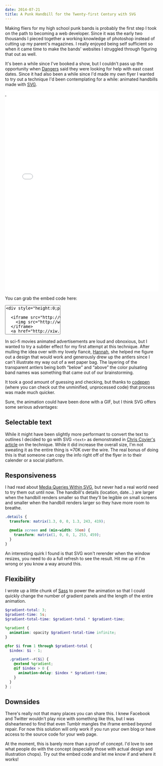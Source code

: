 ```yaml
---
date: 2014-07-21
title: A Punk Handbill for the Twenty-first Century with SVG
---
```


Making fliers for my high school punk bands is probably the first step I took on the path to becoming a web developer. Since it was the early two thousands I pieced together a working knowledge of photoshop instead of cutting up my parent's magazines. I really enjoyed being self sufficient so when it came time to make the bands' websites I struggled through figuring that out as well.

It's been a while since I've booked a show, but I couldn't pass up the opportunity when [Dangers](http://wearedangers.com) said they were looking for help with east coast dates. Since it had also been a while since I'd made my own flyer I wanted to try out a technique I'd been contemplating for a while: animated handbills made with [SVG](http://en.wikipedia.org/wiki/Scalable_Vector_Graphics).

<div style="height:0;padding-bottom:130%;position:relative;overflow:hidden">
  <iframe src="//welchcanavan.com/dngrs-grf/" frameBorder="0" style="position:absolute;height:100%;left:0;top:0;width:100%">
    <img src="http://welchcanavan.com/dngrs-grf/2014-08-09-dngrs-grf.jpg">
  </iframe>
  <a href="http://xiw.cx/dngrs-grf" style="position:absolute;height:45%;left:0;top:0;width:100%">&nbsp;</a>
</div>

You can grab the embed code here:

<textarea style="resize:none" rows="6" onclick="this.focus();this.select()" wrap="off" readonly="readonly"><div style="height:0;padding-bottom:130%;position:relative;overflow:hidden">

  <iframe src="http://welchcanavan.com/dngrs-grf/" frameBorder="0" style="position:absolute;height:100%;left:0;top:0;width:100%">
    <img src="http://welchcanavan.com/dngrs-grf/2014-08-09-dngrs-grf.jpg">
  </iframe>
  <a href="http://xiw.cx/dngrs-grf" style="position:absolute;height:45%;left:0;top:0;width:100%">&nbsp;</a>
</div></textarea>

In sci-fi movies animated advertisements are loud and obnoxious, but I wanted to try a subtler effect for my first attempt at this technique. After mulling the idea over with my lovely fianc&#232;, [Hannah](https://twitter.com/hannahxrene), she helped me figure out a design that would work and generously drew up the antlers since I can't illustrate my way out of a wet paper bag. The layering of the transparent antlers being both &#8220;below&#8221; and &#8220;above&#8221; the color pulsating band names was something that came out of our brainstorming.

It took a good amount of guessing and checking, but thanks to [codepen](http://codepen.io/xiwcx/pen/pEgHD?editors=110) (where you can check out the unminified, unprocessed code) that process was made much quicker.

Sure, the animation could have been done with a GIF, but I think SVG offers some serious advantages:

## Selectable text

While it might have been slightly more performant to convert the text to outlines I decided to go with SVG `<text>` as demonstrated in [Chris Coyier's article](http://css-tricks.com/svg-text-typographic-designs/) on the technique. While it did increase the overall size, I'm not sweating it as the entire thing is &#8776;70K over the wire. The real bonus of doing this is that someone can copy the info right off of the flyer in to their calender or a social platform.

## Responsiveness

I had read about [Media Queries Within SVG](http://timkadlec.com/2013/04/media-queries-within-svg/), but never had a real world need to try them out until now. The handbill's details (location, date...) are larger when the handbill renders smaller so that they'll be legible on small screens and smaller when the handbill renders larger so they have more room to breathe.

```scss
.details {
  transform: matrix(1.3, 0, 0, 1.3, 243, 419);

  @media screen and (min-width: 50em) {
    transform: matrix(1, 0, 0, 1, 253, 459);
  }
}
```

An interesting quirk I found is that SVG won't rerender when the window resizes, you need to do a full refresh to see the result. Hit me up if I'm wrong or you know a way around this.

## Flexibility

I wrote up a little chunk of [Sass](http://sass-lang.com/) to power the animation so that I could quickly change the number of gradient panels and the length of the entire animation.

```scss
$gradient-total: 3;
$gradient-time: 5s;
$gradient-total-time: $gradient-total * $gradient-time;

%gradient {
  animation: opacity $gradient-total-time infinite;
}

@for $i from 1 through $gradient-total {
  $index: $i - 1;

  .gradient--#{$i} {
    @extend %gradient;
    @if $index > 0 {
      animation-delay: $index * $gradient-time;
    }
  }
} ;
```

## Downsides

There's really not that many places you can share this. I knew Facebook and Twitter wouldn't play nice with something like this, but I was disheartened to find that even Tumblr mangles the iframe embed beyond repair. For now this solution will only work if you run your own blog or have access to the source code for your web page.

At the moment, this is barely more than a proof of concept. I'd love to see what people do with the concept (especially those with actual design and illustration chops). Try out the embed code and let me know if and where it works!
